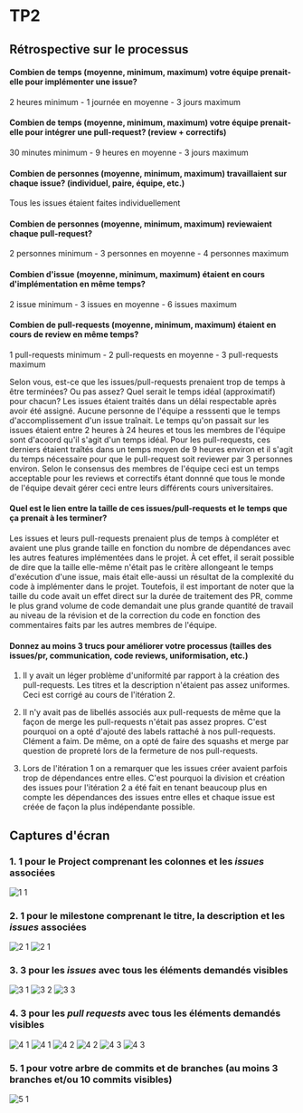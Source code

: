 # TP2
## Rétrospective sur le processus

#### Combien de temps (moyenne, minimum, maximum) votre équipe prenait-elle pour implémenter une issue?
2 heures minimum  - 1 journée en moyenne - 3 jours maximum

#### Combien de temps (moyenne, minimum, maximum) votre équipe prenait-elle pour intégrer une pull-request? (review + correctifs)
30 minutes minimum  - 9 heures en moyenne - 3 jours maximum

#### Combien de personnes (moyenne, minimum, maximum) travaillaient sur chaque issue? (individuel, paire, équipe, etc.)
Tous les issues étaient faites individuellement

#### Combien de personnes (moyenne, minimum, maximum) reviewaient chaque pull-request?
2 personnes minimum  - 3 personnes en moyenne - 4 personnes maximum

#### Combien d'issue (moyenne, minimum, maximum) étaient en cours d'implémentation en même temps?
2 issue minimum  - 3 issues en moyenne - 6 issues maximum

#### Combien de pull-requests (moyenne, minimum, maximum) étaient en cours de review en même temps?
1 pull-requests minimum  - 2 pull-requests en moyenne - 3 pull-requests maximum

Selon vous, est-ce que les issues/pull-requests prenaient trop de temps à être terminées? Ou pas assez? Quel serait le temps idéal (approximatif) pour chacun?
Les issues étaient traités dans un délai respectable après avoir été assigné. Aucune personne de l'équipe a resssenti que le temps d'accomplissement d'un issue traînait. Le temps qu'on passait sur les issues étaient entre 2 heures à 24 heures et tous les membres de l'équipe sont d'acoord qu'il s'agit d'un temps idéal. Pour les  pull-requests, ces derniers étaient traîtés dans un temps moyen de 9 heures environ et il s'agit du temps nécessaire pour que le pull-request soit reviewer par 3 personnes environ. Selon le consensus des membres de l'équipe ceci est un temps acceptable pour les reviews et correctifs étant donnné que tous le monde de l'équipe devait gérer ceci entre leurs différents cours universitaires.

#### Quel est le lien entre la taille de ces issues/pull-requests et le temps que ça prenait à les terminer?
Les issues et leurs pull-requests prenaient plus de temps à compléter et avaient une plus grande taille en fonction du nombre de dépendances avec les autres features implémentées dans le projet. À cet effet, il serait possible de dire que la taille elle-même n'était pas le critère allongeant le temps d'exécution d'une issue, mais était elle-aussi un résultat de la complexité du code à implémenter dans le projet. Toutefois, il est important de noter que la taille du code avait un effet direct sur la durée de traitement des PR, comme le plus grand volume de code demandait une plus grande quantité de travail au niveau de la révision et de la correction du code en fonction des commentaires faits par les autres membres de l'équipe.

#### Donnez au moins 3 trucs pour améliorer votre processus (tailles des issues/pr, communication, code reviews, uniformisation, etc.)
1. Il y avait un léger problème d'uniformité par rapport à la création des pull-requests. Les titres et la description n'étaient pas assez uniformes. Ceci est corrigé au cours de l'itération 2.

2. Il n'y avait pas de libellés associés aux pull-requests de même que la façon de merge les pull-requests n'était pas assez propres. C'est pourquoi on a opté d'ajouté des labels rattaché à nos pull-requests. Clément a faim. De même, on a opté de faire des squashs et merge par question de propreté lors de la fermeture de nos pull-requests.

3. Lors de l'itération 1 on a remarquer que les issues créer avaient parfois trop de dépendances entre elles. C'est pourquoi la division et création des issues pour l'itération 2 a été fait en tenant beaucoup plus en compte les dépendances des issues entre elles et chaque issue est créée de façon la plus indépendante possible.



## Captures d'écran 

### 1. 1 pour le Project comprenant les colonnes et les *issues* associées
![1 1](https://user-images.githubusercontent.com/77983131/155245692-79dc4ee3-8b58-4824-b084-347a8f4957a6.PNG)

### 2. 1 pour le milestone comprenant le titre, la description et les *issues* associées
![2 1](https://user-images.githubusercontent.com/77983131/155245732-34ff2c92-342c-44c2-a7e7-3b9d1f8b797e.PNG)
![2 1](https://user-images.githubusercontent.com/77983131/155245744-c4666cb8-544b-4ac0-85f5-55202e68fdac.PNG)

### 3. 3 pour les *issues* avec tous les éléments demandés visibles
![3 1](https://user-images.githubusercontent.com/77983131/155245840-f4fc67e6-8c97-43d4-a4fd-075fb5d95e3b.PNG)
![3 2](https://user-images.githubusercontent.com/77983131/155245888-e2c80ffd-f805-4074-a4a7-518b90b13f36.PNG)
![3 3](https://user-images.githubusercontent.com/77983131/155245900-c1eb97a3-6962-4def-b48b-f8163c9dfb22.PNG)

### 4. 3 pour les *pull requests* avec tous les éléments demandés visibles
![4 1](https://user-images.githubusercontent.com/77983131/155245952-3b15793e-a246-4880-b534-40731f335a54.PNG)
![4 1](https://user-images.githubusercontent.com/77983131/155245971-baeafbf4-326a-441c-a863-2dcb6b6f37ed.PNG)
![4 2](https://user-images.githubusercontent.com/77983131/155245980-dbff1852-bc96-4f0b-ace0-6fd4f4f110c3.PNG)
![4 2](https://user-images.githubusercontent.com/77983131/155246001-b9f3173a-10e9-48f0-8cb7-51d44d61600c.PNG)
![4 3](https://user-images.githubusercontent.com/77983131/155246019-69cd47fd-1719-42da-b297-55eb39c27806.PNG)
![4 3](https://user-images.githubusercontent.com/77983131/155246044-169d426e-7eaf-4647-ac61-1a9d9720b566.PNG)

### 5. 1 pour votre arbre de commits et de branches (au moins 3 branches et/ou 10 commits visibles)
![5 1](https://user-images.githubusercontent.com/77983131/155246122-6a940db8-a4db-4155-8c2e-28de97065c0c.PNG)
